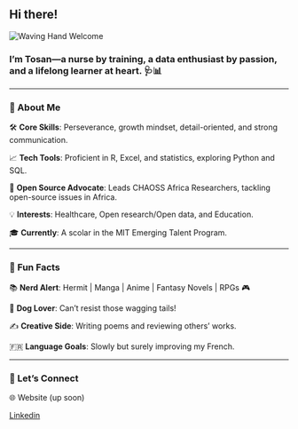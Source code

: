 <!--I am keeping the "!" for enthusiasm-->
## Hi there!  

![Waving Hand Welcome]("https://i.giphy.com/media/v1.Y2lkPTc5MGI3NjExdDB1OW9sanNxMWYwbWhlcjM0NnBhdHBnZDRzc2liM2J1ajY1eWlkYSZlcD12MV9pbnRlcm5hbF9naWZfYnlfaWQmY3Q9Zw/Rjub7AIEIbXT0tzbr3/giphy.gif")

<!--I needed more words than the markdown rule could permit-->
### I’m Tosan—a nurse by training, a data enthusiast by passion, and a lifelong learner at heart. 🩺📊

---

### 🌟 About Me

🛠️ **Core Skills**: Perseverance, growth mindset, detail-oriented, and strong communication.

📈 **Tech Tools**: Proficient in R, Excel, and statistics, exploring Python and SQL.

🤝 **Open Source Advocate**: Leads CHAOSS Africa Researchers, tackling
open-source issues in Africa.

💡 **Interests**: Healthcare, Open research/Open data, and Education.

🎓 **Currently**: A scolar in the MIT Emerging Talent Program.

---

### 🌟 Fun Facts

📚 **Nerd Alert**: Hermit | Manga | Anime | Fantasy Novels | RPGs 🎮

🐶 **Dog Lover**: Can’t resist those wagging tails!

✍️ **Creative Side**: Writing poems and reviewing others’ works.

🇫🇷 **Language Goals**: Slowly but surely improving my French.

---

### 🚀 Let’s Connect

🌐 Website (up soon)

[Linkedin](http://www.linkedin.com/in/tosan-okome-860105203)
